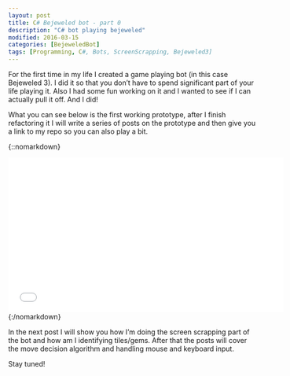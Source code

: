 ```yaml
---
layout: post
title: C# Bejeweled bot - part 0
description: "C# bot playing bejeweled"
modified: 2016-03-15
categories: [BejeweledBot]
tags: [Programming, C#, Bots, ScreenScrapping, Bejeweled3]
---
```

For the first time in my life I created a game playing bot (in this case Bejeweled 3). I did it so that you don’t have to spend significant part of your life playing it. Also I had some fun working on it and I wanted to see if I can actually pull it off. And I did!

What you can see below is the first working prototype, after I finish refactoring it I will write a series of posts on the prototype and then give you a link to my repo so you can also play a bit.

{::nomarkdown}
<iframe width="560" height="315" src="//www.youtube.com/embed/qLdLkfhg0Tk" frameborder="0" allowfullscreen></iframe>
{:/nomarkdown}

<!-- more -->
In the next post I will show you how I’m doing the screen scrapping part of the bot and how am I identifying tiles/gems. After that the posts will cover the move decision algorithm and handling mouse and keyboard input.

Stay tuned!
